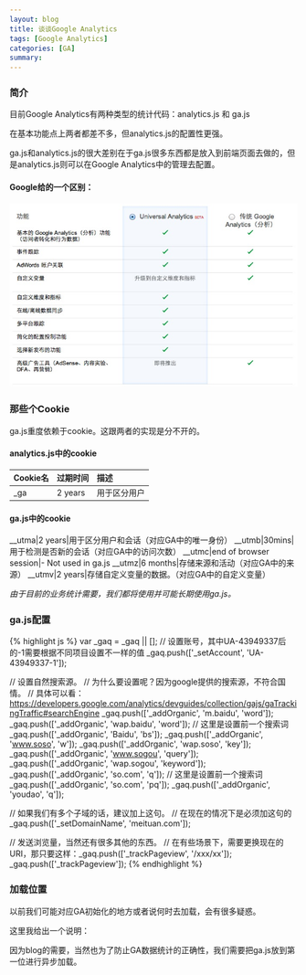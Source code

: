 ```yaml
---
layout: blog
title: 谈谈Google Analytics
tags: [Google Analytics]
categories: [GA]
summary: 
---
```

### 简介
目前Google Analytics有两种类型的统计代码：analytics.js 和 ga.js

在基本功能点上两者都差不多，但analytics.js的配置性更强。

ga.js和analytics.js的很大差别在于ga.js很多东西都是放入到前端页面去做的，但是analytics.js则可以在Google Analytics中的管理去配置。

#### Google给的一个区别：
![analytics.js vs ga.js](/static/img/analytics-vs-ga.png)

### 那些个Cookie
ga.js重度依赖于cookie。这跟两者的实现是分不开的。

#### analytics.js中的cookie

Cookie名|过期时间|描述
:-------|:-------|:-----
_ga|2 years|用于区分用户

#### ga.js中的cookie
__utma|2 years|用于区分用户和会话（对应GA中的唯一身份）
__utmb|30mins|用于检测是否新的会话（对应GA中的访问次数）
__utmc|end of browser session|- Not used in ga.js
__utmz|6 months|存储来源和活动（对应GA中的来源）
__utmv|2 years|存储自定义变量的数据。（对应GA中的自定义变量）

*由于目前的业务统计需要，我们都将使用并可能长期使用ga.js。*

### ga.js配置
{% highlight js %}
var _gaq = _gaq || [];
// 设置账号，其中UA-43949337后的-1需要根据不同项目设置不一样的值
_gaq.push(['_setAccount', 'UA-43949337-1']);
 
// 设置自然搜索源。
// 为什么要设置呢？因为google提供的搜索源，不符合国情。
// 具体可以看：https://developers.google.com/analytics/devguides/collection/gajs/gaTrackingTraffic#searchEngine
_gaq.push(['_addOrganic', 'm.baidu', 'word']);
_gaq.push(['_addOrganic', 'wap.baidu', 'word']);
// 这里是设置前一个搜索词
_gaq.push(['_addOrganic', 'Baidu', 'bs']);
_gaq.push(['_addOrganic', 'www.soso', 'w']);
_gaq.push(['_addOrganic', 'wap.soso', 'key']);
_gaq.push(['_addOrganic', 'www.sogou', 'query']);
_gaq.push(['_addOrganic', 'wap.sogou', 'keyword']);
_gaq.push(['_addOrganic', 'so.com', 'q']);
// 这里是设置前一个搜索词
_gaq.push(['_addOrganic', 'so.com', 'pq']);
_gaq.push(['_addOrganic', 'youdao', 'q']);
 
// 如果我们有多个子域的话，建议加上这句。
// 在现在的情况下是必须加这句的
_gaq.push(['_setDomainName', 'meituan.com']);
 
// 发送浏览量，当然还有很多其他的东西。
// 在有些场景下，需要更换现在的URI，那只要这样：_gaq.push(['_trackPageview', '/xxx/xx']);
_gaq.push(['_trackPageview']);
{% endhighlight %}

### 加载位置
以前我们可能对应GA初始化的地方或者说何时去加载，会有很多疑惑。

这里我给出一个说明：

因为blog的需要，当然也为了防止GA数据统计的正确性，我们需要把ga.js放到第一位进行异步加载。
